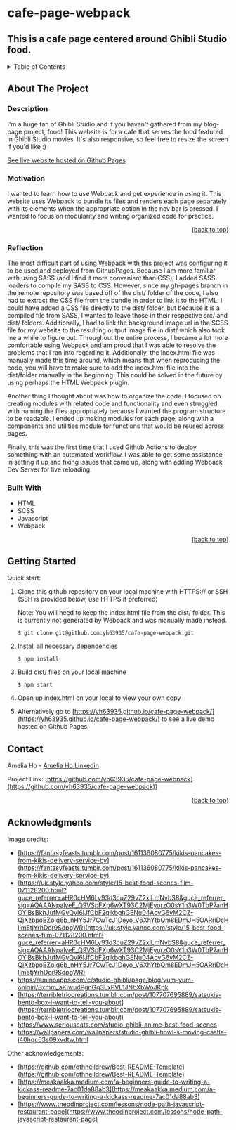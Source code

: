 <a name="readme-top"></a>
# cafe-page-webpack
## This is a cafe page centered around Ghibli Studio food. 

<!-- TABLE OF CONTENTS -->
<details>
  <summary>Table of Contents</summary>
  <ol>
    <li>
      <a href="#about-the-project">About The Project</a>
      <ul>
        <li><a href="#motivation">Motivation</a></li>
        <li><a href="#reflection">Reflection</a></li>
        <li><a href="#built-with">Built With</a></li>
      </ul>
    </li>
    <li><a href="#getting-started">Getting Started</a></li>
    <li><a href="#contact">Contact</a></li>
    <li><a href="#acknowledgments">Acknowledgments</a></li>
  </ol>
</details>


<!-- ABOUT THE PROJECT -->
## About The Project

### Description
I'm a huge fan of Ghibli Studio and if you haven't gathered from my blog-page project, food! This website is for a cafe that serves the food featured in Ghibli Studio movies. It's also responsive, so feel free to resize the screen if you'd like :) 

[See live website hosted on Github Pages](https://yh63935.github.io/cafe-page-webpack/) 

### Motivation
I wanted to learn how to use Webpack and get experience in using it. This website uses Webpack to bundle its files and renders each page separately with its elements when the appropriate option in the nav bar is pressed. I wanted to focus on modularity and writing organized code for practice. 

<p align="right">(<a href="#readme-top">back to top</a>)</p>

### Reflection
The most difficult part of using Webpack with this project was configuring it to be used and deployed from GithubPages. Because I am more familiar with using SASS (and I find it more convenient than CSS), I added SASS loaders to compile my SASS to CSS. However, since my gh-pages branch in the remote repository was based off of the dist/ folder of the code, I also had to extract the CSS file from the bundle in order to link it to the HTML. I could have added a CSS file directly to the dist/ folder, but because it is a compiled file from SASS, I wanted to leave those in their respective src/ and dist/ folders. Additionally, I had to link the background image url in the SCSS file for my website to the resulting output image file in dist/ which also took me a while to figure out. Throughout the entire process, I became a lot more comfortable using Webpack and am proud that I was able to resolve the problems that I ran into regarding it. Additionally, the index.html file was manually made this time around, which means that when reproducing the code, you will have to make sure to add the index.html file into the dist/folder manually in the beginning. This could be solved in the future by using perhaps the HTML Webpack plugin. 

Another thing I thought about was how to organize the code. I focused on creating modules with related code and functionality and even struggled with naming the files appropriately because I wanted the program structure to be readable. I ended up making modules for each page, along with a components and utilities module for functions that would be reused across pages. 

Finally, this was the first time that I used Github Actions to deploy something with an automated workflow. I was able to get some assistance in setting it up and fixing issues that came up, along with adding Webpack Dev Server for live reloading. 

### Built With

* HTML
* SCSS
* Javascript
* Webpack
<p align="right">(<a href="#readme-top">back to top</a>)</p>

<!-- GETTING STARTED -->
## Getting Started

Quick start:

1. Clone this github repository on your local machine with HTTPS:// or SSH (SSH is provided below, use HTTPS if preferred)

   Note: You will need to keep the index.html file from the dist/ folder. This is currently not generated by Webpack and was manually made instead. 

   ```$ git clone git@github.com:yh63935/cafe-page-webpack.git```

3. Install all necessary dependencies

   ```$ npm install```

4. Build dist/ files on your local machine

   ```$ npm start```

5. Open up index.html on your local to view your own copy

6. Alternatively go to [https://yh63935.github.io/cafe-page-webpack/](https://yh63935.github.io/cafe-page-webpack/) to see a live demo hosted on Github Pages.

<!-- CONTACT -->
## Contact

Amelia Ho - [Amelia Ho Linkedin](https://www.linkedin.com/in/ameliahoyp/)

Project Link: [https://github.com/yh63935/cafe-page-webpack](https://github.com/yh63935/cafe-page-webpack))

<p align="right">(<a href="#readme-top">back to top</a>)</p>


<!-- ACKNOWLEDGMENTS -->
## Acknowledgments
Image credits: 

* [https://fantasyfeasts.tumblr.com/post/161136080775/kikis-pancakes-from-kikis-delivery-service-by](https://fantasyfeasts.tumblr.com/post/161136080775/kikis-pancakes-from-kikis-delivery-service-by)
* [https://uk.style.yahoo.com/style/15-best-food-scenes-film-071128200.html?guce_referrer=aHR0cHM6Ly93d3cuZ29vZ2xlLmNvbS8&guce_referrer_sig=AQAAANpalyeE_Q9VSpFXp6wXT93C2MjEyorzO0sY1n3W0TbP7anHOYiBsBkhJufMGyQvI6lJfCbF2qikbghGENu04AovG6vM2CZ-QjXzbpoBZoIq6b_nHY5Jr7CwTcJ1Deyo_V6XhYtbQm8EDmJH5OARriDcHlIm5tjYrhDor9SdpgWR](https://uk.style.yahoo.com/style/15-best-food-scenes-film-071128200.html?guce_referrer=aHR0cHM6Ly93d3cuZ29vZ2xlLmNvbS8&guce_referrer_sig=AQAAANpalyeE_Q9VSpFXp6wXT93C2MjEyorzO0sY1n3W0TbP7anHOYiBsBkhJufMGyQvI6lJfCbF2qikbghGENu04AovG6vM2CZ-QjXzbpoBZoIq6b_nHY5Jr7CwTcJ1Deyo_V6XhYtbQm8EDmJH5OARriDcHlIm5tjYrhDor9SdpgWR)
* [https://aminoapps.com/c/studio-ghibli/page/blog/yum-yum-onigiri/Bxmm_aKiwudPgnGq3LxPVL1JNbXbWoJKpk
](https://aminoapps.com/c/studio-ghibli/page/blog/yum-yum-onigiri/Bxmm_aKiwudPgnGq3LxPVL1JNbXbWoJKpk
)
* [https://terribletriocreations.tumblr.com/post/107707695889/satsukis-bento-box-i-want-to-tell-you-about](https://terribletriocreations.tumblr.com/post/107707695889/satsukis-bento-box-i-want-to-tell-you-about)
* [https://www.seriouseats.com/studio-ghibli-anime-best-food-scenes
](https://www.seriouseats.com/studio-ghibli-anime-best-food-scenes
)
* [https://wallpapers.com/wallpapers/studio-ghibli-howl-s-moving-castle-j40hqc63s09xvdtw.html
](https://wallpapers.com/wallpapers/studio-ghibli-howl-s-moving-castle-j40hqc63s09xvdtw.html
)


Other acknowledgements:
* [https://github.com/othneildrew/Best-README-Template](https://github.com/othneildrew/Best-README-Template)
* [https://meakaakka.medium.com/a-beginners-guide-to-writing-a-kickass-readme-7ac01da88ab3](https://meakaakka.medium.com/a-beginners-guide-to-writing-a-kickass-readme-7ac01da88ab3)
* [https://www.theodinproject.com/lessons/node-path-javascript-restaurant-page](https://www.theodinproject.com/lessons/node-path-javascript-restaurant-page)









